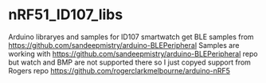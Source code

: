# nRF51_ID107_libs
Arduino libraryes and samples for ID107 smartwatch
get BLE samples from https://github.com/sandeepmistry/arduino-BLEPeripheral
Samples are working with https://github.com/sandeepmistry/arduino-BLEPeripheral repo
but watch and BMP are not supported there so I just copyed support from Rogers repo
https://github.com/rogerclarkmelbourne/arduino-nRF5
